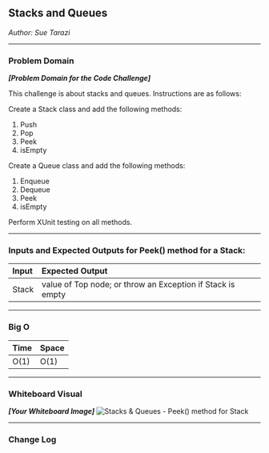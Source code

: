 
## Stacks and Queues
*Author: Sue Tarazi*

---

### Problem Domain
***[Problem Domain for the Code Challenge]***

This challenge is about stacks and queues. Instructions are as follows:

Create a Stack class and add the following methods:
1. Push
1. Pop
1. Peek
1. isEmpty

Create a Queue class and add the following methods:
1. Enqueue
1. Dequeue
1. Peek
1. isEmpty

Perform XUnit testing on all methods.

---

### Inputs and Expected Outputs for Peek() method for a Stack:

| Input | Expected Output |
| :----------- | :----------- |
| Stack | value of Top node; or throw an Exception if Stack is empty |
 

---

### Big O


| Time | Space |
| :----------- | :----------- |
| O(1) | O(1) |


---


### Whiteboard Visual
***[Your Whiteboard Image]***
![Stacks & Queues - Peek() method for Stack](https://via.placeholder.com/750x500)


---

### Change Log
